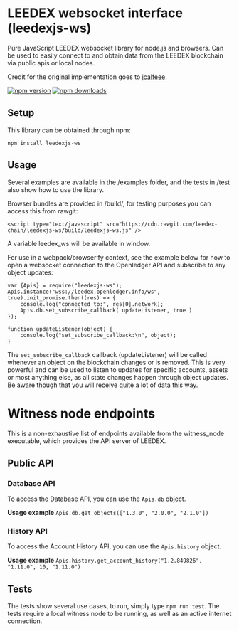 # LEEDEX websocket interface (leedexjs-ws)

Pure JavaScript LEEDEX websocket library for node.js and browsers. Can be used to easily connect to and obtain data from the LEEDEX blockchain via public apis or local nodes.

Credit for the original implementation goes to [jcalfeee](https://github.com/jcalfee).

[![npm version](https://img.shields.io/npm/v/leedexjs-ws.svg?style=flat-square)](https://www.npmjs.com/package/leedexjs-ws)
[![npm downloads](https://img.shields.io/npm/dm/leedexjs-ws.svg?style=flat-square)](https://www.npmjs.com/package/leedexjs-ws)


## Setup

This library can be obtained through npm:
```
npm install leedexjs-ws
```

## Usage

Several examples are available in the /examples folder, and the tests in /test also show how to use the library.

Browser bundles are provided in /build/, for testing purposes you can access this from rawgit:

```
<script type="text/javascript" src="https://cdn.rawgit.com/leedex-chain/leedexjs-ws/build/leedexjs-ws.js" />
```

A variable leedex_ws will be available in window.

For use in a webpack/browserify context, see the example below for how to open a websocket connection to the Openledger API and subscribe to any object updates:

```
var {Apis} = require("leedexjs-ws");
Apis.instance("wss://leedex.openledger.info/ws", true).init_promise.then((res) => {
    console.log("connected to:", res[0].network);
    Apis.db.set_subscribe_callback( updateListener, true )
});

function updateListener(object) {
    console.log("set_subscribe_callback:\n", object);
}
```
The `set_subscribe_callback` callback (updateListener) will be called whenever an object on the blockchain changes or is removed. This is very powerful and can be used to listen to updates for specific accounts, assets or most anything else, as all state changes happen through object updates. Be aware though that you will receive quite a lot of data this way.

# Witness node endpoints
This is a non-exhaustive list of endpoints available from the witness_node executable, which provides the API server of LEEDEX.

## Public API

### Database API

To access the Database API, you can use the `Apis.db` object.

__Usage example__
`Apis.db.get_objects(["1.3.0", "2.0.0", "2.1.0"])`

### History API

To access the Account History API, you can use the `Apis.history` object.

__Usage example__
`Apis.history.get_account_history("1.2.849826", "1.11.0", 10, "1.11.0")`

## Tests

The tests show several use cases, to run, simply type `npm run test`. The tests require a local witness node to be running, as well as an active internet connection.
